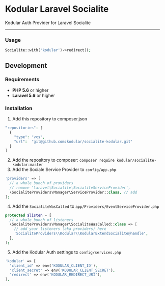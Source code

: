 # Kodular Laravel Socialite

Kodular Auth Provider for Laravel Socialite

---

### Usage

```PHP
Socialite::with('kodular')->redirect();
```

## Development

### Requirements

- **PHP 5.6** or higher
- **Laravel 5.6** or higher

### Installation

1. Add this repository to composer.json
```PHP
"repositories": [
  {
    "type": "vcs",
    "url":  "git@github.com:kodular/socialite-kodular.git"
  }
]
```
2. Add the repository to composer: `composer require kodular/socialite-kodular:master`
3. Add the Sociale Service Provider to `config/app.php`
```PHP
'providers' => [
  // a whole bunch of providers
  // remove 'Laravel\Socialite\SocialiteServiceProvider',
  \SocialiteProviders\Manager\ServiceProvider::class, // add
];
```
4. Add the `SocialiteWasCalled` to `app/Providers/EventServiceProvider.php`
```PHP
protected $listen = [
  // a whole bunch of listeners
  \SocialiteProviders\Manager\SocialiteWasCalled::class => [
    // add your listeners (aka providers) here
    'SocialiteProviders\\Kodular\\KodularExtendSocialite@handle',
  ],
];
```
5. Add the Kodular Auth settings to `config/services.php`
```PHP
'kodular' => [
  'client_id' => env('KODULAR_CLIENT_ID'),
  'client_secret' => env('KODULAR_CLIENT_SECRET'),
  'redirect' => env('KODULAR_REDIRECT_URI'),
],
```
